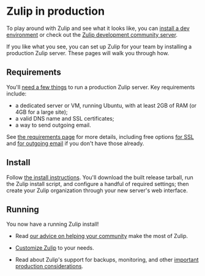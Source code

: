 # Zulip in production

To play around with Zulip and see what it looks like, you can [install
a dev
environment](readme-symlink.html#installing-the-zulip-development-environment)
or check out the [Zulip development community server](chat-zulip-org.html).

If you like what you see, you can set up Zulip for your team by
installing a production Zulip server.  These pages will walk you
through how.

## Requirements

You'll [need a few things](prod-requirements.html) to run a production
Zulip server.  Key requirements include:
* a dedicated server or VM, running Ubuntu, with at least 2GB of RAM
  (or 4GB for a large site);
* a valid DNS name and SSL certificates;
* a way to send outgoing email.

See [the requirements page](prod-requirements.html) for more details,
including free options [for SSL](ssl-certificates.html) and [for
outgoing email](prod-email.html#free-outgoing-email-services) if you don't have
those already.

## Install

Follow [the install instructions](prod-install.html).  You'll download
the built release tarball, run the Zulip install script, and configure
a handful of required settings; then create your Zulip organization
through your new server's web interface.

## Running

You now have a running Zulip install!

* Read [our advice on helping your community][realm-admin-docs] make
  the most of Zulip.

* [Customize Zulip](prod-customize.html) to your needs.

* Read about Zulip's support for backups, monitoring, and
  other [important production considerations](prod-maintain-secure-upgrade.html).

[realm-admin-docs]: https://zulipchat.com/help/getting-your-organization-started-with-zulip
